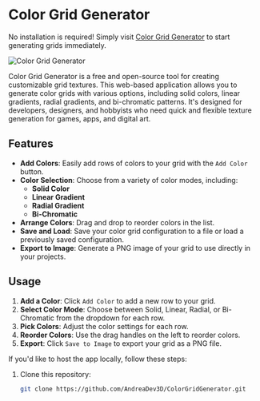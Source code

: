 # Color Grid Generator

No installation is required! Simply visit [Color Grid Generator](https://andreadev3d.github.io/ColorGridGenerator/) to start generating grids immediately.

![Color Grid Generator](https://github.com/user-attachments/assets/bdb1e13d-38f3-4ac8-95fe-0d8e168827d3)

Color Grid Generator is a free and open-source tool for creating customizable grid textures. This web-based application allows you to generate color grids with various options, including solid colors, linear gradients, radial gradients, and bi-chromatic patterns. It's designed for developers, designers, and hobbyists who need quick and flexible texture generation for games, apps, and digital art.

## Features

- **Add Colors**: Easily add rows of colors to your grid with the `Add Color` button.
- **Color Selection**: Choose from a variety of color modes, including:
  - **Solid Color**
  - **Linear Gradient**
  - **Radial Gradient**
  - **Bi-Chromatic**
- **Arrange Colors**: Drag and drop to reorder colors in the list.
- **Save and Load**: Save your color grid configuration to a file or load a previously saved configuration.
- **Export to Image**: Generate a PNG image of your grid to use directly in your projects.

## Usage

1. **Add a Color**: Click `Add Color` to add a new row to your grid.
2. **Select Color Mode**: Choose between Solid, Linear, Radial, or Bi-Chromatic from the dropdown for each row.
3. **Pick Colors**: Adjust the color settings for each row.
4. **Reorder Colors**: Use the drag handles on the left to reorder colors.
5. **Export**: Click `Save to Image` to export your grid as a PNG file.



If you'd like to host the app locally, follow these steps:

1. Clone this repository:
   ```bash
   git clone https://github.com/AndreaDev3D/ColorGridGenerator.git
